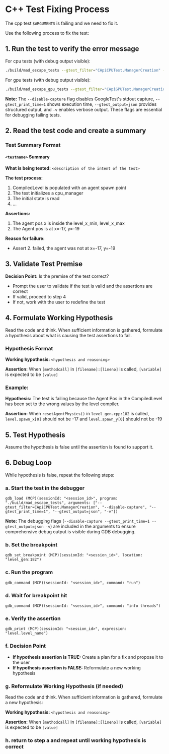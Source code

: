 # C++ Test Fixing Process

The cpp test `$ARGUMENTS` is failing and we need to fix it.

Use the following process to fix the test:

## 1. Run the test to verify the error message

For cpu tests (with debug output visible):

```bash
./build/mad_escape_tests --gtest_filter="CApiCPUTest.ManagerCreation" --disable-capture --gtest_print_time=1 --gtest_output=json -v
```

For gpu tests (with debug output visible):

```bash
./build/mad_escape_gpu_tests --gtest_filter="CApiGPUTest.ManagerCreationWithEmbeddedLevels" --disable-capture --gtest_print_time=1 --gtest_output=json -v
```

**Note:** The `--disable-capture` flag disables GoogleTest's stdout capture, `--gtest_print_time=1` shows execution time, `--gtest_output=json` provides structured output, and `-v` enables verbose output. These flags are essential for debugging failing tests.


## 2. Read the test code and create a summary

### Test Summary Format

#### `<testname>` Summary

**What is being tested:** `<description of the intent of the test>`

**The test process:**
1. CompiledLevel is populated with an agent spawn point
2. The test initializes a cpu_manager
3. The initial state is read
4. ...

**Assertions:**
1. The agent pos x is inside the level_x_min, level_x_max
2. The Agent pos is at x=-17, y=-19

**Reason for failure:**
- Assert 2. failed, the agent was not at x=-17, y=-19

## 3. Validate Test Premise

**Decision Point:** Is the premise of the test correct?

- Prompt the user to validate if the test is valid and the assertions are correct
- If valid, proceed to step 4
- If not, work with the user to redefine the test

## 4. Formulate Working Hypothesis

Read the code and think. When sufficient information is gathered, formulate a hypothesis about what is causing the test assertions to fail.

### Hypothesis Format

**Working hypothesis:** `<hypothesis and reasoning>`

**Assertion:** When `[methodcall]` in `[filename]:[lineno]` is called, `[variable]` is expected to be `[value]`

### Example:

**Hypothesis:** The test is failing because the Agent Pos in the CompiledLevel has been set to the wrong values by the level compiler.

**Assertion:** When `resetAgentPhysics()` in `level_gen.cpp:182` is called, `level.spawn_x[0]` should not be -17 and `level.spawn_y[0]` should not be -19

## 5. Test Hypothesis

Assume the hypothesis is false until the assertion is found to support it.

## 6. Debug Loop

While hypothesis is false, repeat the following steps:

### a. Start the test in the debugger

```gdb_tool
gdb_load (MCP)(sessionId: "<session_id>", program: "./build/mad_escape_tests", arguments: ["--gtest_filter=CApiCPUTest.ManagerCreation", "--disable-capture", "--gtest_print_time=1", "--gtest_output=json", "-v"])
```

**Note:** The debugging flags (`--disable-capture --gtest_print_time=1 --gtest_output=json -v`) are included in the arguments to ensure comprehensive debug output is visible during GDB debugging.

### b. Set the breakpoint

```gdb_tool
gdb_set_breakpoint (MCP)(sessionId: "<session_id>", location: "level_gen:182")
```

### c. Run the program

```gdb_tool
gdb_command (MCP)(sessionId: "<session_id>", command: "run")
```

### d. Wait for breakpoint hit

```gdb_tool
gdb_command (MCP)(sessionId: "<session_id>", command: "info threads")
```

### e. Verify the assertion

```gdb_tool
gdb_print (MCP)(sessionId: "<session_id>", expression: "level.level_name")
```

### f. Decision Point

- **If hypothesis assertion is TRUE:** Create a plan for a fix and propose it to the user
- **If hypothesis assertion is FALSE:** Reformulate a new working hypothesis

### g. Reformulate Working Hypothesis (if needed)

Read the code and think. When sufficient information is gathered, formulate a new hypothesis:

**Working hypothesis:** `<hypothesis and reasoning>`

**Assertion:** When `[methodcall]` in `[filename]:[lineno]` is called, `[variable]` is expected to be `[value]`

### h. return to step a and repeat until working hypothesis is correct